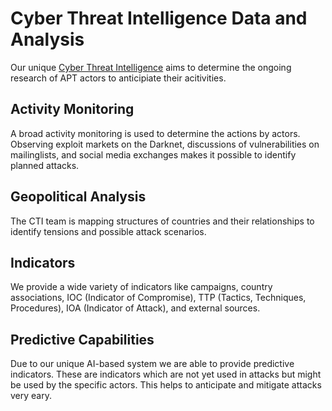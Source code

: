 # Cyber Threat Intelligence Data and Analysis

Our unique [Cyber Threat Intelligence](https://vuldb.com/?doc.cti) aims to determine the ongoing research of APT actors to anticipiate their acitivities.

## Activity Monitoring

A broad activity monitoring is used to determine the actions by actors. Observing exploit markets on the Darknet, discussions of vulnerabilities on mailinglists, and social media exchanges makes it possible to identify planned attacks.

## Geopolitical Analysis

The CTI team is mapping structures of countries and their relationships to identify tensions and possible attack scenarios.

## Indicators

We provide a wide variety of indicators like campaigns, country associations, IOC (Indicator of Compromise), TTP (Tactics, Techniques, Procedures), IOA (Indicator of Attack), and external sources.

## Predictive Capabilities

Due to our unique AI-based system we are able to provide predictive indicators. These are indicators which are not yet used in attacks but might be used by the specific actors. This helps to anticipate and mitigate attacks very eary.
